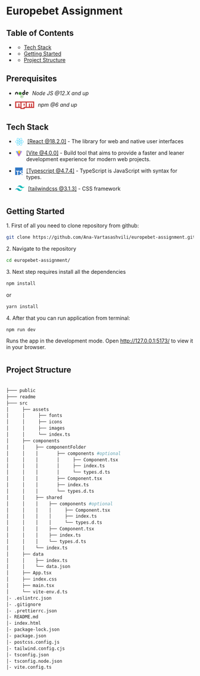 <h1>Europebet Assignment</h1>

## Table of Contents

- [](#)
  - [Tech Stack](#tech-stack)
- [](#-1)
  - [Getting Started](#getting-started)
- [](#-2)
  - [Project Structure](#project-structure)

## Prerequisites

- <img style="padding-right:10px;" align="left"  src="readme/assets/NodeJs.png"   height="22"/> <p>_Node JS @12.X and up_</p>
- <img style="padding-right:10px;" align="left"  src="readme/assets/Npm.png"   height="20"/> <p>_npm @6 and up_</p>

#

## Tech Stack

- <img style="padding-right:10px;" align="left"  src="readme/assets/React.png"   height="20"/> <p><a href="https://www.typescriptlang.org/" target="_blank">[React @18.2.0]</a> - The library for web and native user interfaces<p/>

- <img style="padding-right:10px;" align="left"  src="readme/assets/Vite.png"   height="20"/> <p><a href="https://www.typescriptlang.org/" target="_blank">[Vite @4.0.0]</a> - Build tool that aims to provide a faster and leaner development experience for modern web projects.<p/>

- <img style="padding-right:10px;" align="left"  src="readme/assets/Typescript.png"   height="20"/> <p><a href="https://www.typescriptlang.org/" target="_blank">[Typescript @4.7.4]</a> - TypeScript is JavaScript with syntax for types.<p/>

- <img style="padding-right:10px;" align="left"  src="readme/assets/Tailwindcss.png"   height="15"/> <p><a href="https://tailwindcss.com/" target="_blank">[tailwindcss @3.1.3]</a> - CSS framework<p/>

#

## Getting Started

1\. First of all you need to clone repository from github:

```sh
git clone https://github.com/Ana-Vartasashvili/europebet-assignment.git
```

2\. Navigate to the repository

```sh
cd europebet-assignment/
```

3\. Next step requires install all the dependencies

```sh
npm install
```

or

```sh
yarn install
```

4\. After that you can run application from terminal:

```sh
npm run dev
```

Runs the app in the development mode. Open http://127.0.0.1:5173/ to view it in your browser.

#

## Project Structure

```bash

├─── public
├─── readme
├─── src
│     ├── assets
│     │     ├── fonts
│     │     ├── icons
│     │     ├── images
│     │     └── index.ts
│     ├── components
│     │    ├── componentFolder
│     │    │       ├── components #optional
│     │    │       │     ├── Component.tsx
│     │    │       │     ├── index.ts
│     │    │       │     └── types.d.ts
│     │    │       ├── Component.tsx
│     │    │       ├── index.ts
│     │    │       └── types.d.ts
│     │    ├── shared
│     │    │    ├── components #optional
│     │    │    │     ├── Component.tsx
│     │    │    │     ├── index.ts
│     │    │    │     └── types.d.ts
│     │    │    ├── Component.tsx
│     │    │    ├── index.ts
│     │    │    └── types.d.ts
│     │    └── index.ts
│     ├── data
│     │    ├── index.ts
│     │    └── data.json
│     ├── App.tsx
│     ├── index.css
│     ├── main.tsx
│     └── vite-env.d.ts
│- .eslintrc.json
│- .gitignore
│- .prettierrc.json
│- README.md
│- index.html
│- package-lock.json
│- package.json
│- postcss.config.js
│- tailwind.config.cjs
│- tsconfig.json
│- tsconfig.node.json
│- vite.config.ts


```
